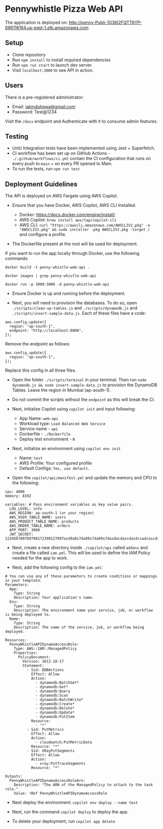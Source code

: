 # Pennywhistle Pizza Web API

The application is deployed on: http://penny-Publi-1G36I2FQTT6YP-696116164.us-east-1.elb.amazonaws.com

## Setup

- Clone repository
- Run `npm install` to install required dependencies
- Run `npm run start` to launch dev server.
- Visit `localhost:3000` to see API in action.

## Users

There is a pre-registered administrator:

- Email: lakinduhewa@gmail.com
- Password: Test@1234

Visit the `/docs` endpoint and Authenticate with it to consume admin features.

## Testing

- Unit/ Integration tests have been implemented using Jest + Superfetch.
- CI workflow has been set up on GitHub Actions - `./.github/workflows/ci.yml` contain the CI configuration that runs on every push to `main` + on every PR opened to Main.
- To run the tests, run `npm run test`

## Deployment Guidelines

The API is deployed on AWS Fargate using AWS Copilot.

- Ensure that you have Docker, AWS Copilot, AWS CLI Installed.

  - Docker: https://docs.docker.com/engine/install/
  - AWS Copilot: `brew install aws/tap/copilot-cli`
  - AWS CLI: `curl "https://awscli.amazonaws.com/AWSCLIV2.pkg" -o "AWSCLIV2.pkg" && sudo installer -pkg AWSCLIV2.pkg -target /` and configure a profile.

- The Dockerfile present at the root will be used for deployment.

If you want to run the app locally through Docker, use the following commands:

```
docker build -t penny-whistle-web-api .

docker images | grep penny-whistle-web-api

docker run -p 3000:3000 -d penny-whistle-web-api
```

- Ensure Docker is up and running before the deployment.

- Next, you will need to provision the databases. To do so, open `./scripts/clean-up-tables.js` and `./scripts/dynamodb.js` and `./scripts/insert-sample-data.js`. Each of these files have a code:

```
aws.config.update({
  region: "ap-south-1",
  endpoint: "http://localhost:8000",
});
```

Remove the endpoint as follows:

```
aws.config.update({
  region: "ap-south-1",
});
```

Replace this config in all three files.

- Open the folder `./scripts/terminal` in your terminal. Then run `node dynamodb.js && node insert-sample-data.js` to provision the DynamoDB Tables. Leave the region in Mumbai (ap-south-1).

- Do not commit the scripts without the `endpoint` as this will break the CI.

- Next, initialize Copilot using `copilot init` and input following:

  - App Name: `web-api`
  - Workload type: `Load Balanced Web Service`
  - Service name - `api`
  - Dockerfile - `./Dockerfile`
  - Deploy test environment - `N`

- Next, initialize an environment using `copilot env init`

  - Name: `test`
  - AWS Profile: Your configured profile
  - Default Configs: `Yes, use default.`

- Open the `copilot/api/manifest.yml` and update the memory and CPU to the following:

```
cpu: 4096
memory: 8192

variables: # Pass environment variables as key value pairs.
  LOG_LEVEL: info
  AWS_REGION: ap-south-1 (or your region)
  AWS_USER_TABLE_NAME: users
  AWS_PRODUCT_TABLE_NAME: products
  AWS_ORDER_TABLE_NAME: orders
  APP_PORT: 3000
  JWT_SECRET: 123456789789798172398127897asd9a8s7da89s7da89s7dasdacdascdasdcsadcascds1a1c1a2d1as2dc1sa2cd1sa2

```

- Next, create a new directory inside `./copilot/api` called `addons` and create a file called `iam.yml`. This will be used to define the IAM Policy needed for the app to work.

- Next, add the following config to the `iam.yml`:

```
# You can use any of these parameters to create conditions or mappings in your template.
Parameters:
  App:
    Type: String
    Description: Your application's name.
  Env:
    Type: String
    Description: The environment name your service, job, or workflow is being deployed to.
  Name:
    Type: String
    Description: The name of the service, job, or workflow being deployed.

Resources:
  PennyWhistleAPIDynamoAccessRole:
    Type: AWS::IAM::ManagedPolicy
    Properties:
      PolicyDocument:
        Version: 2012-10-17
        Statement:
          - Sid: DDBActions
            Effect: Allow
            Action:
              - dynamodb:BatchGet*
              - dynamodb:Get*
              - dynamodb:Query
              - dynamodb:Scan
              - dynamodb:BatchWrite*
              - dynamodb:Create*
              - dynamodb:Delete*
              - dynamodb:Update*
              - dynamodb:PutItem
            Resource:
              - "*"
          - Sid: PutMetrics
            Effect: Allow
            Action:
              - cloudwatch:PutMetricData
            Resource: "*"
          - Sid: XRayPutSegments
            Effect: Allow
            Action:
              - xray:PutTraceSegments
            Resource: "*"

Outputs:
  PennyWhistleAPIDynamoAccessRoleArn:
    Description: "The ARN of the ManagedPolicy to attach to the task role."
    Value: !Ref PennyWhistleAPIDynamoAccessRole

```

- Next deploy the environment: `copilot env deploy --name test`

- Next, run the command `copilot deploy` to deploy the app.

- To delete your deployment, run `copilot app delete`

